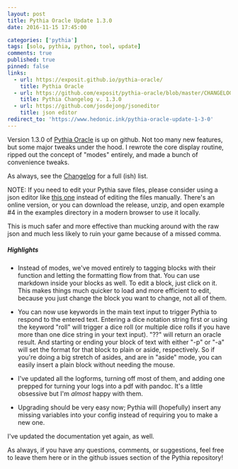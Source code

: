 ```yaml
---
layout: post
title: Pythia Oracle Update 1.3.0
date: 2016-11-15 17:45:00

categories: ['pythia']
tags: [solo, pythia, python, tool, update]
comments: true
published: true
pinned: false
links:
  - url: https://exposit.github.io/pythia-oracle/
    title: Pythia Oracle
  - url: https://github.com/exposit/pythia-oracle/blob/master/CHANGELOG.md
    title: Pythia Changelog v. 1.3.0
  - url: https://github.com/josdejong/jsoneditor
    title: json editor
redirect_to: 'https://www.hedonic.ink/pythia-oracle-update-1-3-0'
---
```


Version 1.3.0 of [Pythia Oracle](https://exposit.github.io/pythia-oracle/) is up on github. Not too many new features, but some major tweaks under the hood. I rewrote the core display routine, ripped out the concept of "modes" entirely, and made a bunch of convenience tweaks.

As always, see the [Changelog](https://github.com/exposit/pythia-oracle/blob/master/CHANGELOG.md) for a full (ish) list.

<!--more-->

NOTE: If you need to edit your Pythia save files, please consider using a json editor like [this one](https://github.com/josdejong/jsoneditor) instead of editing the files manually. There's an online version, or you can download the release, unzip, and open example #4 in the examples directory in a modern browser to use it locally.

This is much safer and more effective than mucking around with the raw json and much less likely to ruin your game because of a missed comma.

##### Highlights

* Instead of modes, we've moved entirely to tagging blocks with their function and letting the formatting flow from that. You can use markdown inside your blocks as well. To edit a block, just click on it. This makes things much quicker to load and more efficient to edit, because you just change the block you want to change, not all of them.

* You can now use keywords in the main text input to trigger Pythia to respond to the entered text. Entering a dice notation string first or using the keyword "roll" will trigger a dice roll (or multiple dice rolls if you have more than one dice string in your text input). "??" will return an oracle result. And starting or ending your block of text with either "-p" or "-a" will set the format for that block to plain or aside, respectively. So if you're doing a big stretch of asides, and are in "aside" mode, you can easily insert a plain block without needing the mouse.

* I've updated all the logforms, turning off most of them, and adding one prepped for turning your logs into a pdf with pandoc. It's a little obsessive but I'm *almost* happy with them.

* Upgrading should be very easy now; Pythia will (hopefully) insert any missing variables into your config instead of requiring you to make a new one.

I've updated the documentation yet again, as well.

As always, if you have any questions, comments, or suggestions, feel free to leave them here or in the github issues section of the Pythia repository!
